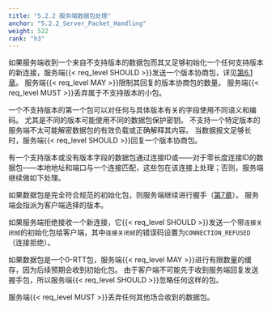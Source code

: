 ```yaml
---
title: "5.2.2 服务端数据包处理"
anchor: "5.2.2_Server_Packet_Handling"
weight: 522
rank: "h3"
---
```


如果服务端收到一个来自不支持版本的数据包而其又足够初始化一个任何支持版本的新连接，服务端{{< req_level SHOULD >}}发送一个版本协商包，详见[第6.1章]()。
服务端{{< req_level MAY >}}限制其回复的版本协商包的数量。
服务端{{< req_level MUST >}}丢弃属于不支持版本的小包。

一个不支持版本的第一个包可以对任何与具体版本有关的字段使用不同语义和编码。
尤其是不同的版本可能使用不同的数据包保护密钥。
不支持一个特定版本的服务端不太可能解密数据包的有效负载或正确解释其内容。
当数据报文足够长时，服务端{{< req_level SHOULD >}}回复一个版本协商包。

有一个支持版本或没有版本字段的数据包通过连接ID或——对于零长度连接ID的数据包——本地地址和端口与一个连接匹配，这些包在该连接上处理；否则，服务端继续做如下处理。

如果数据包是完全符合规范的初始化包，则服务端继续进行握手（[第7章]()）。
服务端会指派为客户端选择的版本。

如果服务端拒绝接收一个新连接，它{{< req_level SHOULD >}}发送一个带`连接关闭帧`的初始化包给客户端，其中`连接关闭帧`的错误码设置为`CONNECTION_REFUSED`（连接拒绝）。

如果数据包是一个0-RTT包，服务端{{< req_level MAY >}}进行有限数量的缓存，因为后续预期会收到初始化包。
由于客户端不可能先于收到服务端回复发送握手包，所以服务端{{< req_level SHOULD >}}忽略任何这样的包。

服务端{{< req_level MUST >}}丢弃任何其他场合收到的数据包。
